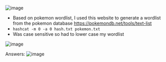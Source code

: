 ![image](https://github.com/user-attachments/assets/ff3bf48b-e1c2-40ed-a50d-eb826a43df44)

- Based on pokemon wordlist, I used this website to generate a wordlist from the pokemon database https://pokemondb.net/tools/text-list
- ```hashcat -m 0 -a 0 hash.txt pokemon.txt```
- Was case sensitive so had to lower case my wordlist

![image](https://github.com/user-attachments/assets/c5840062-a3f1-4839-ad11-b6adea904817)

Answers:
![image](https://github.com/user-attachments/assets/60ba31af-738e-4693-9a02-a475eef33ad2)
